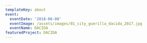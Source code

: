 ```yaml
---
templateKey: about
event:
  eventDate: '2018-06-08'
  eventImage: /assets/images/01_city_guerilla_dacida_2017.jpg
  eventName: DACIDA
featuredProject: DACIDA
---
```


